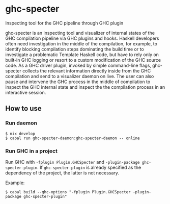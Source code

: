 # ghc-specter
Inspecting tool for the GHC pipeline through GHC plugin

ghc-specter is an inspecting tool and visualizer of internal states of
the GHC compilation pipeline via GHC plugins and hooks. Haskell developers
often need investigation in the middle of the compilation, for example,
to identify blocking compilation steps dominating the build time or to
investigate a problematic Template Haskell code, but have to rely only on
built-in GHC logging or resort to a custom modification of the GHC source
code. As a GHC driver plugin, invoked by simple command-line flags,
ghc-specter collects the relevant information directly inside from the GHC
compilation and send to a visualizer daemon on live. The user can also pause
and intervene the GHC process in the middle of compilation to inspect the
GHC internal state and inspect the the compilation process in an interactive
session.

## How to use

### Run daemon
```
$ nix develop
$ cabal run ghc-specter-daemon:ghc-specter-daemon -- online
```

### Run GHC in a project
Run GHC with `-fplugin Plugin.GHCSpecter` and `-plugin-package ghc-specter-plugin`.
If `ghc-specter-plugin` is already specified as the dependency of the project,
the latter is not necessary.

Example:
```
$ cabal build --ghc-options "-fplugin Plugin.GHCSpecter -plugin-package ghc-specter-plugin"
```
